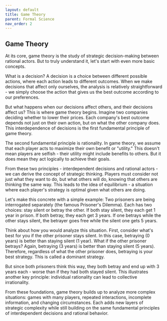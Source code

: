 ```yaml
---
layout: default
title: Game Theory
parent: Formal Science
nav_order: 2
---
```


## Game Theory

At its core, game theory is the study of strategic decision-making between rational actors. But to truly understand it, let's start with even more basic concepts.

What is a decision? A decision is a choice between different possible actions, where each action leads to different outcomes. When we make decisions that affect only ourselves, the analysis is relatively straightforward - we simply choose the action that gives us the best outcome according to our preferences.

But what happens when our decisions affect others, and their decisions affect us? This is where game theory begins. Imagine two companies deciding whether to lower their prices. Each company's best outcome depends not just on their own action, but on what the other company does. This interdependence of decisions is the first fundamental principle of game theory.

The second fundamental principle is rationality. In game theory, we assume that each player acts to maximize their own benefit or "utility." This doesn't mean players are selfish - their utility might include benefits to others. But it does mean they act logically to achieve their goals.

From these two principles - interdependent decisions and rational actors - we can derive the concept of strategic thinking. Players must consider not just what they want to do, but what others will do, knowing that others are thinking the same way. This leads to the idea of equilibrium - a situation where each player's strategy is optimal given what others are doing.

Let's make this concrete with a simple example: Two prisoners are being interrogated separately (the famous Prisoner's Dilemma). Each has two choices: stay silent or betray the other. If both stay silent, they each get 1 year in prison. If both betray, they each get 3 years. If one betrays while the other stays silent, the betrayer goes free while the silent one gets 5 years.

Think about how you would analyze this situation. First, consider what's best for you if the other prisoner stays silent. In this case, betraying (0 years) is better than staying silent (1 year). What if the other prisoner betrays? Again, betraying (3 years) is better than staying silent (5 years). Therefore, regardless of what the other prisoner does, betraying is your best strategy. This is called a dominant strategy.

But since both prisoners think this way, they both betray and end up with 3 years each - worse than if they had both stayed silent. This illustrates another key principle: individual rationality can lead to collective irrationality.

From these foundations, game theory builds up to analyze more complex situations: games with many players, repeated interactions, incomplete information, and changing circumstances. Each adds new layers of strategic complexity while still building on the same fundamental principles of interdependent decisions and rational behavior.
